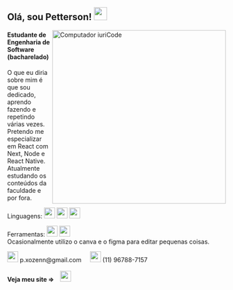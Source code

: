 ## Olá, sou Petterson! <img src="https://i.imgur.com/EgZKCOb.png" width="30px" alt="">

<img src="https://raw.githubusercontent.com/MicaelliMedeiros/micaellimedeiros/master/image/computer-illustration.png" min-width="400px" max-width="400px" width="400px" align="right" alt="Computador iuriCode">

#### Estudante de Engenharia de Software (bacharelado)

<p align="left"> 
  O que eu diria sobre mim é que sou dedicado, aprendo fazendo e repetindo várias vezes.
  <br>
  Pretendo me especializar em React com Next, Node e React Native.
  <br>
  Atualmente estudando os conteúdos da faculdade e por fora.
</p>

<p align="left">
  Linguagens: <img src="https://i.imgur.com/yIHi6Ge.png" width="25px" alt=""> <img src="https://i.imgur.com/W9NmzkE.png" width="25px" alt=""> <img src="https://i.imgur.com/jdiwaWN.png" width="25px" alt="">
</p>

<p align="left">
  Ferramentas: <img src="https://i.imgur.com/M7F5IPz.png" width="25px"> <img src="https://i.imgur.com/ZarCT9z.png" width="25px"> <br>
  Ocasionalmente utilizo o canva e o figma para editar pequenas coisas.
</p>

<p align="left">
  <img src="https://i.imgur.com/xfC65LZ.png" width="25px"> p.xozenn@gmail.com &nbsp;&nbsp;&nbsp; <img src="https://i.imgur.com/RBWdJrB.png?1" width="25px"> (11) 96788-7157
  <br><br>
   <strong>Veja meu site => &nbsp;&nbsp;</strong>
  <a href="https://petterson-ferreira.netlify.app/">
    <img src="https://i.imgur.com/ehkMCxt.png" width="25px">
  </a>
</p>  
